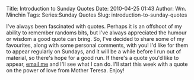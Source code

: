 Title: Introduction to Sunday Quotes
Date: 2010-04-25 01:43
Author: Wm. Minchin
Tags: Series:Sunday Quotes
Slug: introduction-to-sunday-quotes

I've always been fascinated with quotes. Perhaps it is an offshoot of my
ability to remember randoms bits, but I've always appreciated the humour
or wisdom a good quote can bring. So, I've decided to share some of my
favourites, along with some personal comments, with you! I'd like for
them to appear regularly on Sundays, and it will be a while before I run
out of material, so there's hope for a good run. If there's a quote
you'd like to appear, [email me](mailto:minchinweb@gmail.com) and I'll
see what I can do. I'll start this week with a quote on the power of
love from Mother Teresa. Enjoy!
